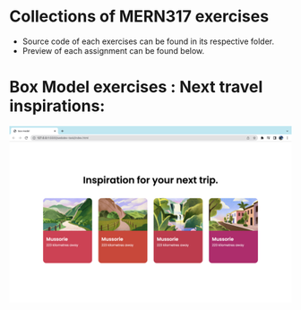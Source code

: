 # Collections of MERN317 exercises
- Source code of each exercises can be found in its respective folder.
- Preview of each assignment can be found below.

# Box Model exercises : Next travel inspirations:
![](box-model/output.png)
